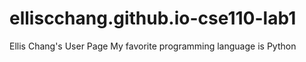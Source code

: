 # elliscchang.github.io-cse110-lab1
Ellis Chang's User Page
My favorite programming language is Python